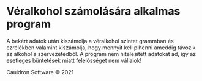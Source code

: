 # Véralkohol számolására alkalmas program
A bekért adatok után kiszámolja a véralkohol szintet grammban és ezrelékben valamint kiszámolja, hogy mennyit kell pihenni ameddig távozik az alkohol a szervezetedből.
A program nem hitelesített adatokat ad, így az esetleges büntetések miatt felelősséget nem vállalok!

Cauldron Software © 2021
